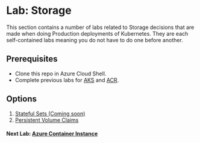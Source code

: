 # Lab: Storage

This section contains a number of labs related to Storage decisions that are made when doing Production deployments of Kubernetes. They are each self-contained labs meaning you do not have to do one before another.

## Prerequisites

* Clone this repo in Azure Cloud Shell.
* Complete previous labs for [AKS](../create-aks-cluster/README.md) and [ACR](../build-application/README.md).


## Options

1. [Stateful Sets (Coming soon)](statefulsets/README.md)
2. [Persistent Volume Claims](pvcs/README.md)
<!-- 
## Troubleshooting / Debugging

* ?

## Docs / References

* ? -->

<!-- #### Next Lab: [Security](labs/security/README.md) -->
#### Next Lab: [Azure Container Instance](../aci/README.md)
